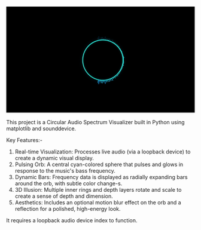![Demo](visualizer_demo.gif)

This project is a Circular Audio Spectrum Visualizer built in Python using matplotlib and sounddevice.

Key Features:- 
1) Real-time Visualization: Processes live audio (via a loopback device) to create a dynamic visual display.  
2) Pulsing Orb: A central cyan-colored sphere that pulses and glows in response to the music's bass frequency.  
3) Dynamic Bars: Frequency data is displayed as radially expanding bars around the orb, with subtle color change-s.  
4) 3D Illusion: Multiple inner rings and depth layers rotate and scale to create a sense of depth and dimension.  
5) Aesthetics: Includes an optional motion blur effect on the orb and a reflection for a polished, high-energy look.  

It requires a loopback audio device index to function.
